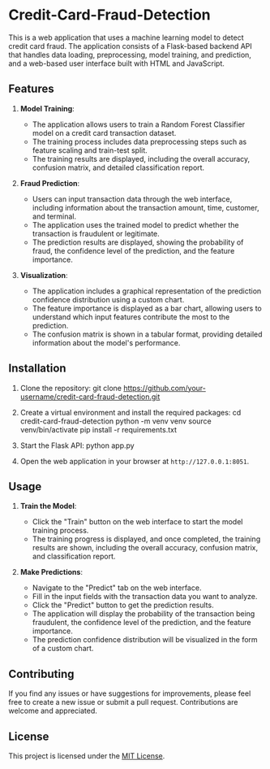 # Credit-Card-Fraud-Detection
This is a web application that uses a machine learning model to detect credit card fraud. The application consists of a Flask-based backend API that handles data loading, preprocessing, model training, and prediction, and a web-based user interface built with HTML and JavaScript.

## Features

1. **Model Training**:
   - The application allows users to train a Random Forest Classifier model on a credit card transaction dataset.
   - The training process includes data preprocessing steps such as feature scaling and train-test split.
   - The training results are displayed, including the overall accuracy, confusion matrix, and detailed classification report.

2. **Fraud Prediction**:
   - Users can input transaction data through the web interface, including information about the transaction amount, time, customer, and terminal.
   - The application uses the trained model to predict whether the transaction is fraudulent or legitimate.
   - The prediction results are displayed, showing the probability of fraud, the confidence level of the prediction, and the feature importance.

3. **Visualization**:
   - The application includes a graphical representation of the prediction confidence distribution using a custom chart.
   - The feature importance is displayed as a bar chart, allowing users to understand which input features contribute the most to the prediction.
   - The confusion matrix is shown in a tabular format, providing detailed information about the model's performance.

## Installation

1. Clone the repository:
   git clone https://github.com/your-username/credit-card-fraud-detection.git

3. Create a virtual environment and install the required packages:
   cd credit-card-fraud-detection
   python -m venv venv
   source venv/bin/activate
   pip install -r requirements.txt

3. Start the Flask API:
   python app.py

4. Open the web application in your browser at `http://127.0.0.1:8051`.

## Usage

1. **Train the Model**:
   - Click the "Train" button on the web interface to start the model training process.
   - The training progress is displayed, and once completed, the training results are shown, including the overall accuracy, confusion matrix, and classification report.

2. **Make Predictions**:
   - Navigate to the "Predict" tab on the web interface.
   - Fill in the input fields with the transaction data you want to analyze.
   - Click the "Predict" button to get the prediction results.
   - The application will display the probability of the transaction being fraudulent, the confidence level of the prediction, and the feature importance.
   - The prediction confidence distribution will be visualized in the form of a custom chart.

## Contributing

If you find any issues or have suggestions for improvements, please feel free to create a new issue or submit a pull request. Contributions are welcome and appreciated.

## License

This project is licensed under the [MIT License](LICENSE).

  
